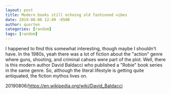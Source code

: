 ```yaml
---
layout: post
title: Modern books still echoing old fashioned vibes
date: 2019-08-06 12:49 -0500
author: quorten
categories: [random]
tags: [random]
---
```


I happened to find this somewhat interesting, though maybe I shouldn't
have.  In the 1980s, yeah there was a lot of fiction about the
"action" genre where guns, shooting, and criminal cahses were part of
the plot.  Well, there is this modern author David Baldacci who
published a "Robie" book series in the same genre.  So, although the
literal lifestyle is getting quite antiquated, the fiction mythos
lives on.

20190806/https://en.wikipedia.org/wiki/David_Baldacci
